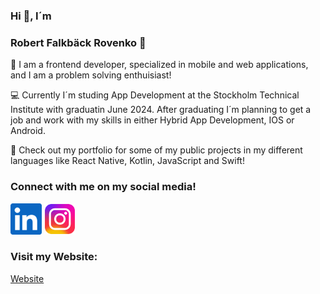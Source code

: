 ### Hi 👋, I´m

### Robert Falkbäck Rovenko 🎾

🎲 I am a frontend developer, specialized in mobile and web applications, and I am a problem solving enthuisiast! 

💻 Currently I´m studing App Development at the Stockholm Technical Institute with graduatin June 2024. 
After graduating I´m planning to get a job and work with my skills in either Hybrid App Development, IOS or Android. 

💼 Check out my portfolio for some of my public projects in my different languages like React Native, Kotlin, JavaScript and Swift!

### Connect with me on my social media! 

[<img src="https://github.com/RobertRovenko/RobertRovenko/blob/main//linkedin.png" width="50" height="50">](https://www.linkedin.com/in/robert-falkb%C3%A4ck/)
[<img src="https://github.com/RobertRovenko/RobertRovenko/blob/main//instagram.png" width="50" height="50">](https://www.instagram.com/robertfalkback/)

### Visit my Website:

[Website](https://www.robertrovenko.com/)

<!--
**RobertRovenko/RobertRovenko** is a ✨ _special_ ✨ repository because its `README.md` (this file) appears on your GitHub profile.
![linkedin](https://github.com/RobertRovenko/RobertRovenko/assets/32544623/faa95a5d-c003-4ce7-90b5-4367e5500c59)

Here are some ideas to get you started:

- 🔭 I’m currently working on ...
- 🌱 I’m currently learning ...
- 👯 I’m looking to collaborate on ...
- 🤔 I’m looking for help with ...
- 💬 Ask me about ...
- 📫 How to reach me: ...
- 😄 Pronouns: ...
- ⚡ Fun fact: ...
-->
